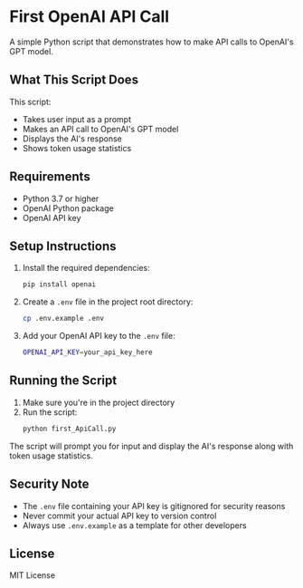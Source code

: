 # First OpenAI API Call

A simple Python script that demonstrates how to make API calls to OpenAI's GPT model.

## What This Script Does

This script:
- Takes user input as a prompt
- Makes an API call to OpenAI's GPT model
- Displays the AI's response
- Shows token usage statistics

## Requirements

- Python 3.7 or higher
- OpenAI Python package
- OpenAI API key

## Setup Instructions

1. Install the required dependencies:
   ```bash
   pip install openai
   ```

2. Create a `.env` file in the project root directory:
   ```bash
   cp .env.example .env
   ```

3. Add your OpenAI API key to the `.env` file:
   ```bash
   OPENAI_API_KEY=your_api_key_here
   ```

## Running the Script

1. Make sure you're in the project directory
2. Run the script:
   ```bash
   python first_ApiCall.py
   ```

The script will prompt you for input and display the AI's response along with token usage statistics.

## Security Note

- The `.env` file containing your API key is gitignored for security reasons
- Never commit your actual API key to version control
- Always use `.env.example` as a template for other developers

## License

MIT License